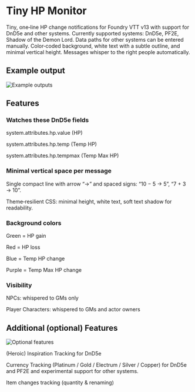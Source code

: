 # Tiny HP Monitor

Tiny, one‑line HP change notifications for Foundry VTT v13 with support for DnD5e and other systems.
Currently supported systems: DnD5e, PF2E, Shadow of the Demon Lord. Data paths for other systems can be entered manually.
Color‑coded background, white text with a subtle outline, and minimal vertical height.
Messages whisper to the right people automatically.

## Example output

![Example outputs](https://i.postimg.cc/598ydHRK/Greenshot-2025-09-22-13-22-31.png)

## Features

### Watches these DnD5e fields

system.attributes.hp.value (HP)

system.attributes.hp.temp (Temp HP)

system.attributes.hp.tempmax (Temp Max HP)

### Minimal vertical space per message

Single compact line with arrow “→” and spaced signs: “10 − 5 → 5”, “7 + 3 → 10”.

Theme‑resilient CSS: minimal height, white text, soft text shadow for readability.

### Background colors

Green = HP gain

Red = HP loss

Blue = Temp HP change

Purple = Temp Max HP change

### Visibility

NPCs: whispered to GMs only

Player Characters: whispered to GMs and actor owners

## Additional (optional) Features

![Optional features](https://i.postimg.cc/25J3S4VG/image.png)

(Heroic) Inspiration Tracking for DnD5e

Currency Tracking (Platinum / Gold / Electrum / Silver / Copper) for DnD5e and PF2E and experimental support for other systems.

Item changes tracking (quantity & renaming)
